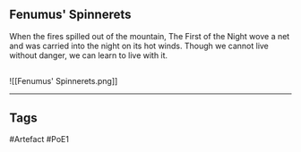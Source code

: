 ## Fenumus' Spinnerets
When the fires spilled out of the mountain, The First of the Night wove a net and was carried into the night on its hot winds.
Though we cannot live without danger, we can learn to live with it.
##
![[Fenumus' Spinnerets.png]]

---
## Tags
#Artefact
#PoE1